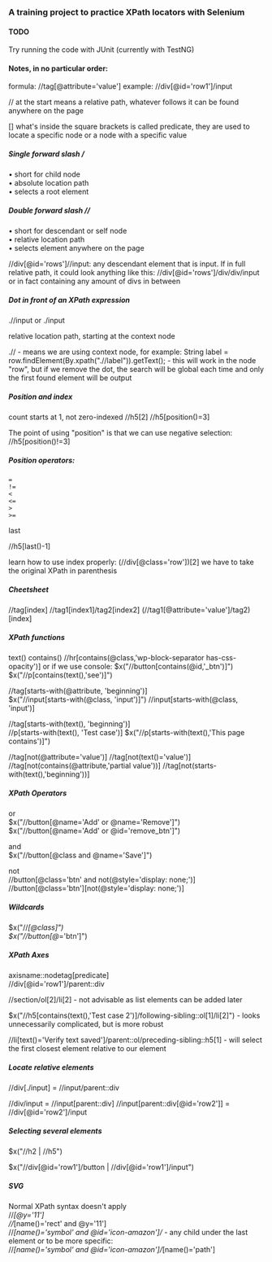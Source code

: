 ### A training project to practice XPath locators with Selenium

#### TODO
Try running the code with JUnit (currently with TestNG)

#### Notes, in no particular order:

formula: //tag[@attribute='value']
example: //div[@id='row1']/input

// at the start means a relative path, whatever follows it can be found anywhere on the page

[] what's inside the square brackets is called predicate, they are used to locate a specific node or a node with a specific value

##### Single forward slash /  
• short for child node  
• absolute location path  
• selects a root element  


##### Double forward slash //

• short for descendant or self node  
• relative location path  
• selects element anywhere on the page  

//div[@id='rows']//input: any descendant element that is input. If in full relative path, it could look anything like this:
//div[@id='rows']/div/div/input or in fact containing any amount of divs in between

##### Dot in front of an XPath expression

.//input or ./input

relative location path, starting at the context node

.// - means we are using context node, for example:
String label = row.findElement(By.xpath(".//label")).getText(); - this will work in the node "row", but if we remove the dot, the search will be global each time and only the first found element will be output

##### Position and index

count starts at 1, not zero-indexed
//h5[2]
//h5[position()=3]

The point of using "position" is that we can use negative selection:
//h5[position()!=3]

##### Position operators:
    =  
    !=  
    <  
    <=  
    >  
    >=  

last

//h5[last()-1]

learn how to use index properly:
(//div[@class='row'])[2]
we have to take the original XPath in parenthesis

##### Cheetsheet
//tag[index]
//tag1[index1]/tag2[index2]
(//tag1[@attribute='value']/tag2)[index]

##### XPath functions
text()
contains()
    //hr[contains(@class,'wp-block-separator has-css-opacity')]
or if we use console:
    $x("//button[contains(@id,'_btn')]")
    $x("//p[contains(text(),'see')]")

//tag[starts-with(@attribute, 'beginning')]  
    $x("//input[starts-with(@class, 'input')]") 
    //input[starts-with(@class, 'input')]

//tag[starts-with(text(), 'beginning')]  
    //p[starts-with(text(), 'Test case')]
    $x("//p[starts-with(text(),'This page contains')]")

//tag[not(@attribute='value')]
    //tag[not(text()='value')]
//tag[not(contains(@attribute,'partial value'))]
    //tag[not(starts-with(text(),'beginning'))]

##### XPath Operators

or  
$x("//button[@name='Add' or @name='Remove']")
$x("//button[@name='Add' or @id='remove_btn']")

and  
$x("//button[@class and @name='Save']")

not  
//button[@class='btn' and not(@style='display: none;')]
//button[@class='btn'][not(@style='display: none;')]

##### Wildcards

$x("//*[@class]")  
$x("//button[@*='btn']")

##### XPath Axes

axisname::nodetag[predicate]  
//div[@id='row1']/parent::div  

[//]: # (not advisable↓)
//section/ol[2]/li[2] - not advisable as list elements can be added later

$x("//h5[contains(text(),'Test case 2')]/following-sibling::ol[1]/li[2]") - looks unnecessarily complicated, but is more robust

//li[text()='Verify text saved']/parent::ol/preceding-sibling::h5[1] - will select the first closest element relative to our element

##### Locate relative elements
//div[./input] = //input/parent::div

//div/input = //input[parent::div] 
//input[parent::div[@id='row2']] = //div[@id='row2']/input

##### Selecting several elements
$x("//h2 | //h5")

$x("//div[@id='row1']/button | //div[@id='row1']/input")

##### SVG
Normal XPath syntax doesn't apply  
//*[@y='11']  
//*[name()='rect' and @y='11']  
//*[name()='symbol' and @id='icon-amazon']/* - any child under the last element  or to be more specific:  
//*[name()='symbol' and @id='icon-amazon']/*[name()='path']


